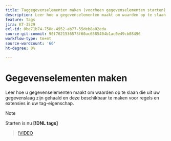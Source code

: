 ```yaml
---
title: Taggegevenselementen maken (voorheen gegevenselementen starten)
description: Leer hoe u gegevenselementen maakt om waarden op te slaan die uit uw gegevenslaag zijn gehaald en deze beschikbaar te maken voor regels en extensies in uw tag-eigenschap.
feature: Tags
jira: KT-3529
exl-id: 0be71b74-758e-4952-ab77-55deb8a02eda
source-git-commit: 90f7621536573f60ac6585404b1ac0e49cb08496
workflow-type: tm+mt
source-wordcount: '66'
ht-degree: 0%

---
```


# Gegevenselementen maken

Leer hoe u gegevenselementen maakt om waarden op te slaan die uit uw gegevenslaag zijn gehaald en deze beschikbaar te maken voor regels en extensies in uw tag-eigenschap.

>[!NOTE]
>
> Starten is nu **[!DNL tags]**

>[!VIDEO](https://video.tv.adobe.com/v/28733/?quality=12&learn=on)
